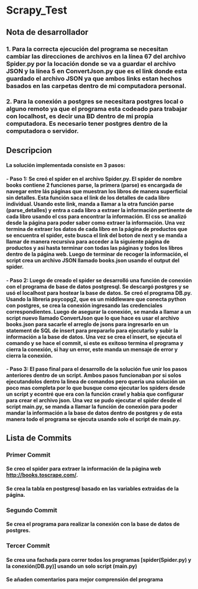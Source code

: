 # Scrapy_Test

## Nota de desarrollador
### 1. Para la correcta ejecución del programa se necesitan cambiar las direcciones de archivos en la línea 67 del archivo Spider.py por la locación donde se va a guardar el archivo JSON y la línea 5 en ConvertJson.py que es el link donde esta guardado el archivo JSON ya que ambos links estan hechos basados en las carpetas dentro de mi computadora personal.
### 2. Para la conexión a postgres se necesitara postgres local o alguno remoto ya que el programa esta codeado para trabajar con localhost, es decir una BD dentro de mi propia computadora. Es necesario tener postgres dentro de la computadora o servidor.

## Descripcion
#### La solución implementada consiste en 3 pasos:
#### - Paso 1: Se creó el spider en el archivo Spider.py. El spider de nombre books contiene 2 funciones parse, la primera (parse) es encargada de navegar entre lás páginas que muestran los libros de manera superficial sin detalles. Esta función saca el link de los detalles de cada libro individual. Usando este link, manda a llamar a la otra función parse (parse_detalles) y entra a cada libro a extraer la información pertinente de cada libro usando el css para encontrar la información. El css se analizó desde la página para poder saber como extraer la información. Una vez termina de extraer los datos de cada libro en la página de productos que se encuentra el spider, este busca el link del boton de next y se manda a llamar de manera recursiva para acceder a la siguiente página de productos y asi hasta terminar con todas las páginas y todos los libros dentro de la página web. Luego de terminar de recoger la información, el script crea un archivo JSON llamado books.json usando el output del spider.

#### - Paso 2: Luego de creado el spider se desarrolló una función de conexión con el programa de base de datos postgresql. Se descargó postgres y se usó el localhost para hostear la base de datos. Se creó el programa DB.py. Usando la libreria psycopg2, que es un middleware que conecta python con postgres, se crea la conexión ingresando las credenciales correspondientes. Luego de asegurar la conexión, se manda a llamar a un script nuevo llamado ConvertJson que lo que hace es usar el archivo books.json para sacarle el arreglo de jsons para ingresarlo en un statement de SQL de insert para prepararlo para ejecutarlo y subir la información a la base de datos. Una vez se crea el insert, se ejecuta el comando y se hace el commit, si este es exitoso termina el programa y cierra la conexión, si hay un error, este manda un mensaje de error y cierra la conexión.

#### - Paso 3: El paso final para el desarrollo de la solución fue unir los pasos anteriores dentro de un script. Ambos pasos funcionaban por si solos ejecutandolos dentro la linea de comandos pero queria una solución un poco mas completa por lo que busque como ejecutar los spiders desde un script y econtré que era con la función crawl y habia que configurar para crear el archivo json. Una vez se pudo ejecutar el spider desde el script main.py, se manda a llamar la función de conexión para poder mandar la información a la base de datos dentro de postgres y de esta manera todo el programa se ejecuta usando solo el script de main.py.

## Lista de Commits

### Primer Commit
#### Se creo el spider para extraer la información de la página web http://books.toscrape.com/.
#### Se crea la tabla en postgresql basado en las variables extraidas de la página.

### Segundo Commit
#### Se crea el programa para realizar la conexión con la base de datos de postgres.

### Tercer Commit
#### Se crea una fachada para correr todos los programas [spider(Spider.py) y la conexión(DB.py)] usando un solo script (main.py)
#### Se añaden comentarios para mejor comprensión del programa

